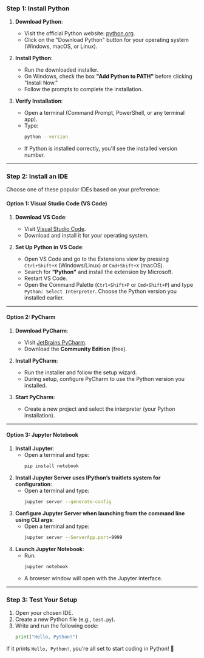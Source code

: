 ### **Step 1: Install Python**  
1. **Download Python**:  
   - Visit the official Python website: [python.org](https://www.python.org/).  
   - Click on the "Download Python" button for your operating system (Windows, macOS, or Linux).  

2. **Install Python**:  
   - Run the downloaded installer.  
   - On Windows, check the box **"Add Python to PATH"** before clicking "Install Now."  
   - Follow the prompts to complete the installation.  

3. **Verify Installation**:  
   - Open a terminal (Command Prompt, PowerShell, or any terminal app).  
   - Type:  
     ```bash
     python --version
     ```  
   - If Python is installed correctly, you'll see the installed version number.  

---

### **Step 2: Install an IDE**  
Choose one of these popular IDEs based on your preference:  

#### **Option 1: Visual Studio Code (VS Code)**  
1. **Download VS Code**:  
   - Visit [Visual Studio Code](https://code.visualstudio.com/).  
   - Download and install it for your operating system.  

2. **Set Up Python in VS Code**:  
   - Open VS Code and go to the Extensions view by pressing `Ctrl+Shift+X` (Windows/Linux) or `Cmd+Shift+X` (macOS).  
   - Search for **"Python"** and install the extension by Microsoft.  
   - Restart VS Code.  
   - Open the Command Palette (`Ctrl+Shift+P` or `Cmd+Shift+P`) and type `Python: Select Interpreter`. Choose the Python version you installed earlier.  

---

#### **Option 2: PyCharm**  
1. **Download PyCharm**:  
   - Visit [JetBrains PyCharm](https://www.jetbrains.com/pycharm/).  
   - Download the **Community Edition** (free).  

2. **Install PyCharm**:  
   - Run the installer and follow the setup wizard.  
   - During setup, configure PyCharm to use the Python version you installed.  

3. **Start PyCharm**:  
   - Create a new project and select the interpreter (your Python installation).  

---

#### **Option 3: Jupyter Notebook**  
1. **Install Jupyter**:  
   - Open a terminal and type:  
     ```bash
     pip install notebook
     ```  
2. **Install Jupyter Server uses IPython’s traitlets system for configuration**:  
   - Open a terminal and type:  
     ```bash
     jupyter server --generate-config
     ```  
3. **Configure Jupyter Server when launching from the command line using CLI args**:  
   - Open a terminal and type:  
     ```bash
     jupyter server --ServerApp.port=9999
     ```  
4. **Launch Jupyter Notebook**:  
   - Run:  
     ```bash
     jupyter notebook
     ```  
   - A browser window will open with the Jupyter interface.  

---

### **Step 3: Test Your Setup**  
1. Open your chosen IDE.  
2. Create a new Python file (e.g., `test.py`).  
3. Write and run the following code:  
   ```python
   print("Hello, Python!")
   ```  

If it prints `Hello, Python!`, you're all set to start coding in Python! 🎉  